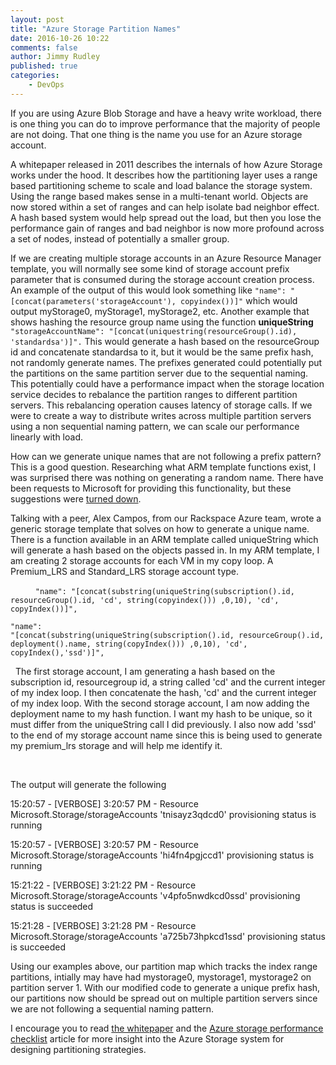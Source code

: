 ```yaml
---
layout: post
title: "Azure Storage Partition Names"
date: 2016-10-26 10:22
comments: false
author: Jimmy Rudley
published: true
categories:
    - DevOps
---
```


If you are using Azure Blob Storage and have a heavy write workload, there is one thing you can do to improve performance that the majority of people are not doing. That one thing is the name you use for an Azure storage account.

<!-- more -->

A whitepaper released in 2011 describes the
internals of how Azure Storage works under the hood. It describes how the
partitioning layer uses a range based partitioning scheme to scale and load
balance the storage system. Using the range based makes sense in a multi-tenant
world. Objects are now stored within a set of ranges and can help isolate bad
neighbor effect. A hash based system would help spread out the load, but then
you lose the performance gain of ranges and bad neighbor is now more profound
across a set of nodes, instead of potentially a smaller group.

If we are creating multiple storage accounts in an Azure
Resource Manager template, you will normally see some kind of storage account
prefix parameter that is consumed during the storage account creation process.
An example of the output of this would look something like ``` "name":
"[concat(parameters('storageAccount'), copyindex())]" ``` which would
output myStorage0, myStorage1, myStorage2, etc. Another example that shows hashing the resource group name using the function **uniqueString** ``` "storageAccountName":
"[concat(uniquestring(resourceGroup().id), 'standardsa')]". ``` This
would generate a hash based on the resourceGroup id and concatenate standardsa to
it, but it would be the same prefix hash, not randomly generate names. The prefixes generated could potentially put the partitions on the same partition server due to the sequential naming.
This potentially could have a performance impact when the storage location service decides to
rebalance the partition ranges to different partition servers. This rebalancing operation causes latency of
storage calls. If we were to create a way to distribute writes across multiple
partition servers using a non sequential naming pattern, we can scale our performance linearly with load. 

How can we generate unique names that are not following a prefix pattern? This is a good question. Researching what ARM template
functions exist, I was surprised there was nothing on generating a random name. There have been requests to Microsoft for providing this functionality, but these suggestions were [turned down](https://feedback.azure.com/forums/281804-azure-resource-manager/suggestions/8499160-provide-a-template-function-to-generate-a-name).

Talking with a peer, Alex Campos, from our Rackspace Azure
team, wrote a generic storage template that solves on how to generate a unique
name. There is a function available in an ARM template called uniqueString
which will generate a hash based on the objects passed in. In my ARM template,
I am creating 2 storage accounts for each VM in my copy loop. A Premium_LRS and
Standard_LRS storage account type. 

 ```    
"name":
"[concat(substring(uniqueString(subscription().id, resourceGroup().id,
'cd', string(copyindex())) ,0,10), 'cd', copyIndex())]",
 ```
 ```
"name":
"[concat(substring(uniqueString(subscription().id, resourceGroup().id,
deployment().name, string(copyIndex())) ,0,10), 'cd',
copyIndex(),'ssd')]",
```
 
The first storage account, I am generating a hash based on
the subscription id, resourcegroup id, a string called 'cd' and the current
integer of my index loop. I then concatenate the hash, 'cd' and the current
integer of my index loop. With the second storage account, I am now adding the
deployment name to my hash function. I want my hash to be unique, so it must
differ from the uniqueString call I did previously. I also now add 'ssd' to the
end of my storage account name since this is being used to generate my
premium_lrs storage and will help me identify it.

 

The output will generate the following

15:20:57 - [VERBOSE] 3:20:57 PM - Resource
Microsoft.Storage/storageAccounts 'tnisayz3qdcd0' provisioning status is
running

15:20:57 - [VERBOSE] 3:20:57 PM - Resource
Microsoft.Storage/storageAccounts 'hi4fn4pgjccd1' provisioning status is
running

15:21:22 - [VERBOSE] 3:21:22 PM - Resource
Microsoft.Storage/storageAccounts 'v4pfo5nwdkcd0ssd' provisioning status is
succeeded

15:21:28 - [VERBOSE] 3:21:28 PM - Resource
Microsoft.Storage/storageAccounts 'a725b73hpkcd1ssd' provisioning status is
succeeded

Using our examples above, our partition map which tracks the index range partitions, intially may have had mystorage0, mystorage1, mystorage2 on partition server 1. With our modified code to generate a unique prefix hash, our partitions now should be spread out on multiple partition servers since we are not following a sequential naming pattern.

I encourage you to read [the whitepaper](http://sigops.org/sosp/sosp11/current/2011-Cascais/printable/11-calder.pdf) and the [Azure storage performance checklist](https://azure.microsoft.com/en-us/documentation/articles/storage-performance-checklist/#subheading47) article for more insight into the Azure Storage system for designing partitioning strategies. 

 

